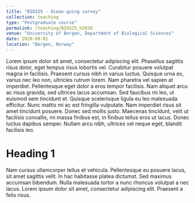 ```yaml
---
title: "BIO325 - Ocean-going survey"
collection: teaching
type: "Postgraduate course"
permalink: /teaching/BIO325_H2020
venue: "University of Bergen, Department of Biological Sciences"
date: 2020-09-01
location: "Bergen, Norway"
---
```


Lorem ipsum dolor sit amet, consectetur adipiscing elit. Phasellus sagittis risus dolor, eget tempus risus lobortis vel. Curabitur posuere volutpat magna in facilisis. Praesent cursus nibh in varius luctus. Quisque urna ex, varius nec leo non, ultricies rutrum lorem. Nam pharetra vel sapien at imperdiet. Pellentesque eget dolor a eros tempor facilisis. Nam aliquet arcu ac risus gravida, sed ultrices lacus accumsan. Sed faucibus mi leo, ut euismod sem tincidunt et. Quisque scelerisque ligula eu leo malesuada efficitur. Nunc mattis mi ac est fringilla vulputate. Nam imperdiet risus sit amet tincidunt posuere. Donec sed mollis justo. Maecenas tincidunt, velit ut facilisis convallis, mi massa finibus est, in finibus tellus eros ut lacus. Donec luctus dapibus semper. Nullam arcu nibh, ultrices vel neque eget, blandit facilisis leo.

Heading 1
======
Nam cursus ullamcorper tellus et vehicula. Pellentesque eu posuere lacus, sit amet sagittis velit. In hac habitasse platea dictumst. Sed maximus accumsan bibendum. Nulla malesuada tortor a nunc rhoncus volutpat a nec lacus. Lorem ipsum dolor sit amet, consectetur adipiscing elit. Praesent a felis risus.

